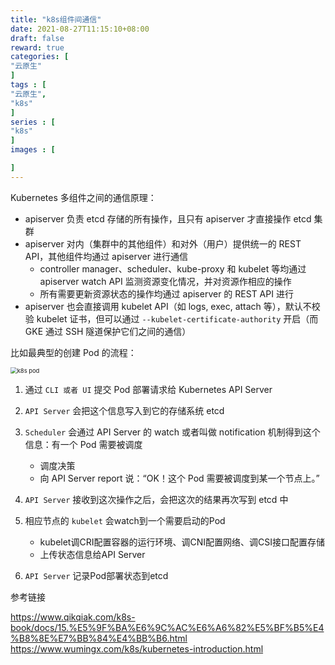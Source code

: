 ```yaml
---
title: "k8s组件间通信"
date: 2021-08-27T11:15:10+08:00
draft: false
reward: true
categories: [
"云原生"
]
tags : [
"云原生",
"k8s"
]
series : [
"k8s"
]
images : [

]
---
```




Kubernetes 多组件之间的通信原理：

- apiserver 负责 etcd 存储的所有操作，且只有 apiserver 才直接操作 etcd 集群
- apiserver 对内（集群中的其他组件）和对外（用户）提供统一的 REST API，其他组件均通过 apiserver 进行通信
  - controller manager、scheduler、kube-proxy 和 kubelet 等均通过 apiserver watch API 监测资源变化情况，并对资源作相应的操作
  - 所有需要更新资源状态的操作均通过 apiserver 的 REST API 进行
- apiserver 也会直接调用 kubelet API（如 logs, exec, attach 等），默认不校验 kubelet 证书，但可以通过 `--kubelet-certificate-authority` 开启（而 GKE 通过 SSH 隧道保护它们之间的通信）

比如最典型的创建 Pod 的流程：

<img src="http://cdn.tkaid.com/img/k8s-pod-process.png" alt="k8s pod" style="zoom:67%;" />

1. 通过 `CLI 或者 UI` 提交 Pod 部署请求给 Kubernetes API Server
2. `API Server` 会把这个信息写入到它的存储系统 etcd
3. `Scheduler` 会通过 API Server 的 watch 或者叫做 notification 机制得到这个信息：有一个 Pod 需要被调度
   - 调度决策
   - 向 API Server report 说：“OK！这个 Pod 需要被调度到某一个节点上。”

4. `API Server` 接收到这次操作之后，会把这次的结果再次写到 etcd 中
5. 相应节点的 `kubelet` 会watch到一个需要启动的Pod
   - kubelet调CRI配置容器的运行环境、调CNI配置网络、调CSI接口配置存储
   - 上传状态信息给API Server 
6. `API Server` 记录Pod部署状态到etcd

参考链接

https://www.qikqiak.com/k8s-book/docs/15.%E5%9F%BA%E6%9C%AC%E6%A6%82%E5%BF%B5%E4%B8%8E%E7%BB%84%E4%BB%B6.html
https://www.wumingx.com/k8s/kubernetes-introduction.html
